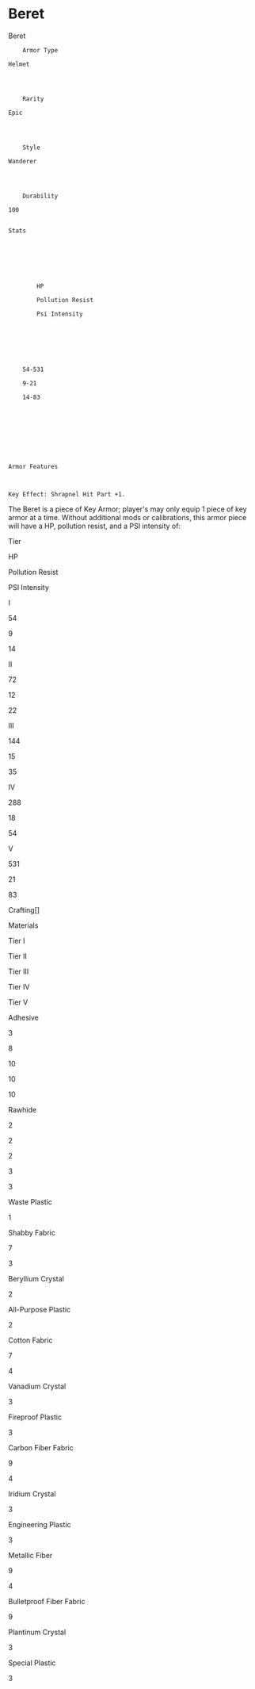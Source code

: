# Beret

Beret


	
		
		
	
	



	
		Armor Type
	
	Helmet



	
		Rarity
	
	Epic



	
		Style
	
	Wanderer



	
		Durability
	
	100


	Stats

	
	
	
	
		
		
			HP
		
			Pollution Resist
		
			Psi Intensity
		
		
	
	
	
	
	
		54-531
	
		9-21
	
		14-83
	
	
	






	Armor Features


	
	Key Effect: Shrapnel Hit Part +1.






The Beret is a piece of Key Armor; player's may only equip 1 piece of key armor at a time.
Without additional mods or calibrations, this armor piece will have a HP, pollution resist, and a PSI intensity of:



Tier

HP

Pollution Resist

PSI Intensity


I

54

9

14


II

72

12

22


III

144

15

35


IV

288

18

54


V

531

21

83

Crafting[]


Materials

Tier  I

Tier  II

Tier  III

Tier  IV

Tier  V


Adhesive

3

8

10

10

10


Rawhide

2

2

2

3

3


Waste Plastic

1










Shabby Fabric

7

3








Beryllium Crystal



2








All-Purpose Plastic



2








Cotton Fabric



7

4






Vanadium Crystal





3






Fireproof Plastic





3






Carbon Fiber Fabric





9

4




Iridium Crystal







3




Engineering Plastic







3




Metallic Fiber







9

4


Bulletproof Fiber  Fabric









9


Plantinum Crystal









3


Special Plastic









3
